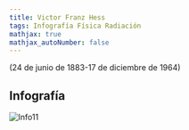 ```yaml
---
title: Victor Franz Hess
tags: Infografía Física Radiación
mathjax: true
mathjax_autoNumber: false
---
```


(24 de junio de 1883-17 de diciembre de 1964)

<!--- 
![Hess](https://raw.githubusercontent.com/A-C-C-Guadalupe-Ortiz-De-Landazuri/Blog/master/infografias/Hess/Retrato.jpg){:.circle.shadow}

## Fe y obras


## Vida académica



## (Un trabajo importante)


## Fuentes:

Apellido_Autor1 , Inicial_Nombre_Auror1 ., Apellido_Autor2 , Inicial_Nombre_Auror2. Año. Título de la Obra. [online] Nombre de la página. Disponible en: [dirección web](dirección web) [Obtenido el DD de MM del AA].
Ejemplo: Allen, J. L., 2005. Interview with Professor Nicola Cabibbo [online] National Catholic Reporter. Disponible en: [http://www.natcath.org/mainpage/specialdocuments/cabibbo.htm](http://www.natcath.org/mainpage/specialdocuments/cabibbo.htm) [Obtenido el 8 de Abril del 2021].  
Apellido, Inicial_Nombre_Auror1. Año de publicación. Título del Capítulo. Título del libro/revista, Volumen o edición, páginas.
Ejemplo: Parisi, G., 2011. Nicola Cabibbo. Physics Today, 64(2), pp.59-60. 



Imagen, derechos de autor: 

### Principales Publicaciones 

Aquí van enumerados los artículos u obras públicadas a las que se puede acceder o son muy importantes, de la forma:
[número] Apellido,  Inicial_Nombre. (colaboradores). ‘ Título del artículo ’, Revista, Volumen, páginas (año);
Ejemplo:
[1] Cabibbo, N., ‘On the radiative decay of charged π-mesons’, Il Nuovo Cimento, 11, pp. 837-842 (1959);  
-->
## Infografía

![Info11](https://raw.githubusercontent.com/A-C-C-Guadalupe-Ortiz-De-Landazuri/Blog/master/infografias/poster11.jpg)